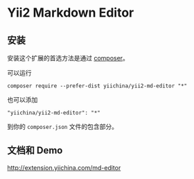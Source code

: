 Yii2 Markdown Editor
===================================

安装
----

安装这个扩展的首选方法是通过 [composer](http://getcomposer.org/download/)。

可以运行

```
composer require --prefer-dist yiichina/yii2-md-editor "*"
```

也可以添加

```
"yiichina/yii2-md-editor": "*"
```

到你的 `composer.json` 文件的包含部分。

文档和 Demo
----------

http://extension.yiichina.com/md-editor
